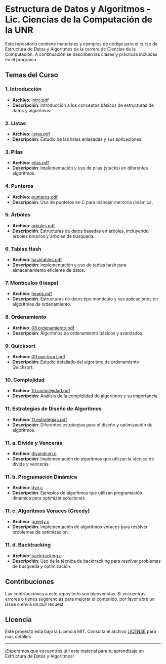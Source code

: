 # Estructura de Datos y Algoritmos - Lic. Ciencias de la Computación de la UNR

Este repositorio contiene materiales y ejemplos de código para el curso de Estructura de Datos y Algoritmos de la carrera de Ciencias de la Computación. A continuación se describen las clases y prácticas incluidas en el programa.

## Temas del Curso

### 1. Introducción
- **Archivo**: [intro.pdf](EDyA/2014-2015/Teoria/intro.pdf)
- **Descripción**: Introducción a los conceptos básicos de estructuras de datos y algoritmos.

### 2. Listas
- **Archivo**: [listas.pdf](EDyA/2014-2015/Teoria/listas.pdf)
- **Descripción**: Estudio de las listas enlazadas y sus aplicaciones.

### 3. Pilas
- **Archivo**: [pilas.pdf](EDyA/2014-2015/Teoria/pilas.pdf)
- **Descripción**: Implementación y uso de pilas (stacks) en diferentes algoritmos.

### 4. Punteros
- **Archivo**: [punteros.pdf](EDyA/2014-2015/Teoria/punteros.pdf)
- **Descripción**: Uso de punteros en C para manejar memoria dinámica.

### 5. Árboles
- **Archivo**: [arboles.pdf](EDyA/2014-2015/Teoria/arboles.pdf)
- **Descripción**: Estructuras de datos basadas en árboles, incluyendo árboles binarios y árboles de búsqueda.

### 6. Tablas Hash
- **Archivo**: [hashtables.pdf](EDyA/2014-2015/Teoria/hashtables.pdf)
- **Descripción**: Implementación y uso de tablas hash para almacenamiento eficiente de datos.

### 7. Montículos (Heaps)
- **Archivo**: [heaps.pdf](EDyA/2014-2015/Teoria/heaps.pdf)
- **Descripción**: Estructuras de datos tipo montículo y sus aplicaciones en algoritmos de ordenamiento.

### 8. Ordenamiento
- **Archivo**: [08.ordenamiento.pdf](EDyA/2014-2015/Teoria/08.ordenamiento.pdf)
- **Descripción**: Algoritmos de ordenamiento básicos y avanzados.

### 9. Quicksort
- **Archivo**: [09.quicksort.pdf](EDyA/2014-2015/Teoria/09.quicksort.pdf)
- **Descripción**: Estudio detallado del algoritmo de ordenamiento Quicksort.

### 10. Complejidad
- **Archivo**: [10.complejidad.pdf](EDyA/2014-2015/Teoria/10.complejidad.pdf)
- **Descripción**: Análisis de la complejidad de algoritmos y su importancia.

### 11. Estrategias de Diseño de Algoritmos
- **Archivo**: [11.estrategias.pdf](EDyA/2014-2015/Teoria/11.estrategias.pdf)
- **Descripción**: Diferentes estrategias para el diseño y optimización de algoritmos.

### 11. a. Divide y Vencerás
- **Archivo**: [divandcon.c](EDyA/2014-2015/Teoria/divandcon.c)
- **Descripción**: Implementación de algoritmos que utilizan la técnica de divide y vencerás.

### 11. b. Programación Dinámica
- **Archivo**: [dyn.c](EDyA/2014-2015/Teoria/dyn.c)
- **Descripción**: Ejemplos de algoritmos que utilizan programación dinámica para optimizar soluciones.

### 11. c. Algoritmos Voraces (Greedy)
- **Archivo**: [greedy.c](EDyA/2014-2015/Teoria/greedy.c)
- **Descripción**: Implementación de algoritmos voraces para resolver problemas de optimización.

### 11. d. Backtracking
- **Archivo**: [backtracking.c](EDyA/2014-2015/Teoria/backtracking.c)
- **Descripción**: Uso de la técnica de backtracking para resolver problemas de búsqueda y optimización.

## Contribuciones
Las contribuciones a este repositorio son bienvenidas. Si encuentras errores o tienes sugerencias para mejorar el contenido, por favor abre un issue o envía un pull request.

## Licencia
Este proyecto está bajo la Licencia MIT. Consulta el archivo [LICENSE](LICENSE) para más detalles.

---

¡Esperamos que encuentres útil este material para tu aprendizaje en Estructura de Datos y Algoritmos!
